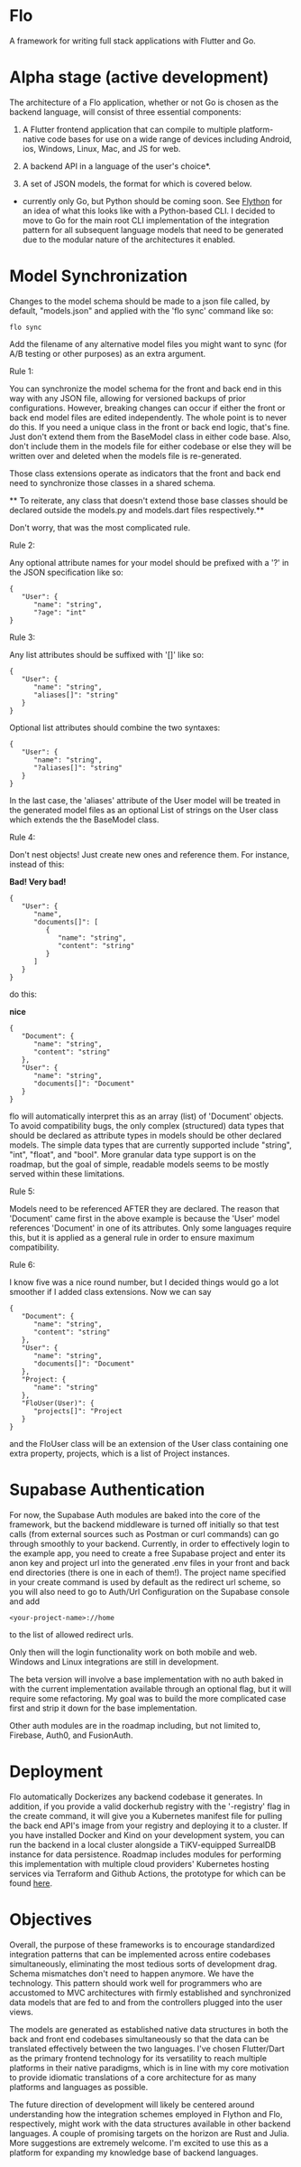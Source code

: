 # Flo

A framework for writing full stack applications with Flutter and Go.

# Alpha stage (active development)

The architecture of a Flo application, whether or not Go is chosen as the backend language, will consist of three essential components:

1. A Flutter frontend application that can compile to multiple platform-native code bases for use on a wide range of devices including Android, ios, Windows, Linux, Mac, and JS for web.

2. A backend API in a language of the user's choice*. 

3. A set of JSON models, the format for which is covered below.

* currently only Go, but Python should be coming soon. See [Flython](https://github.com/thecodekitchen/flython) for an idea of what this looks like with a Python-based CLI. I decided to move to Go for the main root CLI implementation of the integration pattern for all subsequent language models that need to be generated due to the modular nature of the architectures it enabled.

# Model Synchronization
Changes to the model schema should be made to a json file called, by default, "models.json" and applied with the 'flo sync' command like so:

```
flo sync
```

Add the filename of any alternative model files you might want to sync (for A/B testing or other purposes) as an extra argument.

Rule 1:

You can synchronize the model schema for the front and back end in this way with any JSON file, allowing for 
versioned backups of prior configurations. However, breaking changes can occur if either the front or back end 
model files are edited independently. The whole point is to never do this. If you need a unique class in the front
or back end logic, that's fine. Just don't extend them from the BaseModel class in either code base. Also, don't include them in the models file for either codebase or else they will be written over and deleted when the models file is re-generated.

Those class extensions operate as indicators that the front and back end need to synchronize those classes in a shared schema.

** To reiterate, any class that doesn't extend those base classes should be declared outside the models.py and models.dart files respectively.**

Don't worry, that was the most complicated rule.

Rule 2:

Any optional attribute names for your model should be prefixed with a '?' in the JSON specification like so:
```
{
   "User": {
      "name": "string",
      "?age": "int"
}
```

Rule 3:

Any list attributes should be suffixed with '[]' like so:
```
{
   "User": {
      "name": "string",
      "aliases[]": "string"
   }
}
```

Optional list attributes should combine the two syntaxes:
```
{
   "User": {
      "name": "string",
      "?aliases[]": "string"
   }
}
```
In the last case, the 'aliases' attribute of the User model will be treated in the generated model files as an optional List of strings on the User class which extends the the BaseModel class.

Rule 4:

Don't nest objects! Just create new ones and reference them. For instance, instead of this:

**Bad! Very bad!**
```
{
   "User": {
      "name",
      "documents[]": [
         {
            "name": "string",
            "content": "string"
         }
      ]
   }
}
```

do this:

**nice**
```
{
   "Document": {
      "name": "string",
      "content": "string"
   },
   "User": {
      "name": "string",
      "documents[]": "Document"
   }
}
```

flo will automatically interpret this as an array (list) of 'Document' objects. To avoid compatibility bugs, the only complex (structured) data types that should be declared as attribute types in models should be other declared models. The simple data types that are currently supported include "string", "int", "float", and "bool". More granular data type support is on the roadmap, but the goal of simple, readable models seems to be mostly served within these limitations.

Rule 5:

Models need to be referenced AFTER they are declared. The reason that 'Document' came first in the above example is because the 'User' model references 'Document' in one of its attributes. Only some languages require this, but it is applied as a general rule in order to ensure maximum compatibility.

Rule 6:

I know five was a nice round number, but I decided things would go a lot smoother if I added class extensions. Now we can say
```
{
   "Document": {
      "name": "string",
      "content": "string"
   },
   "User": {
      "name": "string",
      "documents[]": "Document"
   },
   "Project: {
      "name": "string"
   },
   "FloUser(User)": {
      "projects[]": "Project
   }
}
```
and the FloUser class will be an extension of the User class containing one extra property, projects, which is a list of Project instances.

# Supabase Authentication

For now, the Supabase Auth modules are baked into the core of the framework, but the backend middleware is turned off initially so that test calls (from external sources such as Postman or curl commands) can go through smoothly to your backend. Currently, in order to effectively login to the example app, you need to create a free Supabase project and enter its anon key and project url into the generated .env files in your front and back end directories (there is one in each of them!). The project name specified in your create command is used by default as the redirect url scheme, so you will also need to go to Auth/Url Configuration on the Supabase console and add 
```
<your-project-name>://home
``` 
to the list of allowed redirect urls.

Only then will the login functionality work on both mobile and web. Windows and Linux integrations are still in development.

The beta version will involve a base implementation with no auth baked in with the current implementation available through an optional flag, but it will require some refactoring. My goal was to build the more complicated case first and strip it down for the base implementation.

Other auth modules are in the roadmap including, but not limited to, Firebase, Auth0, and FusionAuth.

# Deployment

Flo automatically Dockerizes any backend codebase it generates. In addition, if you provide a valid dockerhub registry with the '-registry' flag in the create command, it will give you a Kubernetes manifest file for pulling the back end API's image from your registry and deploying it to a cluster. If you have installed Docker and Kind on your development system, you can run the backend in a local cluster alongside a TiKV-equipped SurrealDB instance for data persistence. Roadmap includes modules for performing this implementation with multiple cloud providers' Kubernetes hosting services via Terraform and Github Actions, the prototype for which can be found [here](https://github.com/thecodekitchen/terraform-k8s-example).

# Objectives

Overall, the purpose of these frameworks is to encourage standardized integration patterns that can be implemented across entire codebases simultaneously, eliminating the most tedious sorts of development drag. Schema mismatches don't need to happen anymore. We have the technology. This pattern should work well for programmers who are accustomed to MVC architectures with firmly established and synchronized data models that are fed to and from the controllers plugged into the user views.

The models are generated as established native data structures in both the back and front end codebases simultaneously so that the data can be translated effectively between the two languages. I've chosen Flutter/Dart as the primary frontend technology for its versatility to reach multiple platforms in their native paradigms, which is in line with my core motivation to provide idiomatic translations of a core architecture for as many platforms and languages as possible.

The future direction of development will likely be centered around understanding how the integration schemes employed in Flython and Flo, respectively, might work with the data structures available in other backend languages. A couple of promising targets on the horizon are Rust and Julia. More suggestions are extremely welcome. I'm excited to use this as a platform for expanding my knowledge base of backend languages.
